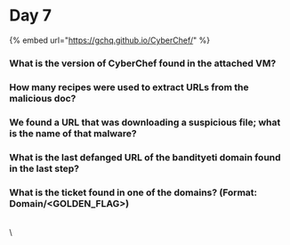 # Day 7

{% embed url="https://gchq.github.io/CyberChef/" %}

### What is the version of CyberChef found in the attached VM?



### How many recipes were used to extract URLs from the malicious doc? 

### We found a URL that was downloading a suspicious file; what is the name of that malware? 

### What is the last defanged URL of the bandityeti domain found in the last step? 

### What is the ticket found in one of the domains? (Format: Domain/\<GOLDEN\_FLAG>) 

\
\

